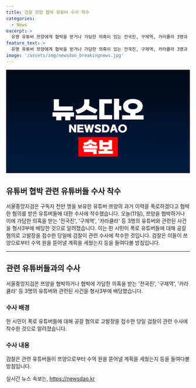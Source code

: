 ```yaml
---
title: 검찰 쯔양 협박 유튜버 수사 착수
categories:
  - News
excerpt: >
  유명 유튜버 쯔양에게 협박을 받거나 가담한 의혹이 있는 전국진, 구제역, 카라큘라 3명과 관련한 검찰의 수사가 시작되었습니다. 이 사건은 한 시민의 공갈 혐의 고발로부터 시작되었으며, 쯔양으로부터 돈을 뜯어낼 계획이 있었는지 등을 조사할 예정입니다. #쯔양 #유튜버 #사이버렉카
feature_text: >
  유명 유튜버 쯔양에게 협박을 받거나 가담한 의혹이 있는 전국진, 구제역, 카라큘라 3명과 관련한 검찰의 수사가 시작되었습니다. 이 사건은 한 시민의 공갈 혐의 고발로부터 시작되었으며, 쯔양으로부터 돈을 뜯어낼 계획이 있었는지 등을 조사할 예정입니다. #쯔양 #유튜버 #사이버렉카
image: '/assets/img/newsdao_breakingnews.jpg'
---
```


<p><img src="/assets/img/newsdao_breakingnews.jpg" alt="implanttips 속보" /></p>

<h2>유튜버 협박 관련 유튜버들 수사 착수</h2>

<p data-ke-size="size16">서울중앙지검은 구독자 천만 명을 보유한 유튜버 쯔양의 과거 이력을 폭로하겠다고 협박한 혐의를 받은 유튜버들에 대한 수사에 착수했습니다. 오늘(11일), 쯔양을 협박하거나 이에 가담한 의혹을 받는 '전국진', '구제역', '카라큘라' 등 3명의 유튜버와 관련된 사건을 형사3부에 배당한 것으로 알려졌습니다. 이는 한 시민이 폭로 유튜버들에 대해 공갈 혐의로 고발장을 접수한 당일에 검찰이 관련 수사에 착수한 것입니다. 검찰은 이들이 쯔양으로부터 수억 원을 뜯어낼 계획을 세웠는지 등을 들여다볼 방침입니다. </p>

<hr>

<h2 data-ke-size="size26">관련 유튜버들과의 수사</h2>

<p data-ke-size="size16">서울중앙지검은 쯔양을 협박하거나 협박에 가담한 의혹을 받는 '전국진', '구제역', '카라큘라' 등 3명의 유튜버와 관련된 사건을 형사3부에 배당했습니다.</p>

<h3>수사 배경</h3>

<p data-ke-size="size16">한 시민이 폭로 유튜버들에 대해 공갈 혐의로 고발장을 접수한 당일 검찰이 관련 수사에 착수한 것으로 알려졌습니다.</p>

<h3>수사 내용</h3>

<p data-ke-size="size16">검찰은 관련 유튜버들이 쯔양으로부터 수억 원을 뜯어낼 계획을 세웠는지 등을 들여다볼 방침입니다.</p>
실시간 뉴스 속보는, <a href="https://newsdao.kr" rel="dofollow">https://newsdao.kr</a>


